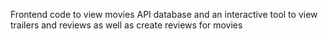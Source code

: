Frontend code to view movies API database and an interactive tool to view trailers and reviews as well as create reviews for movies
